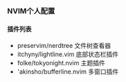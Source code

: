 ### NVIM个人配置

#### 插件列表

- preservim/nerdtree 	        文件树查看器
- itchyny/lightline.vim       底部状态栏插件
- folke/tokyonight.nvim       主题插件
- 'akinsho/bufferline.nvim    多窗口插件
